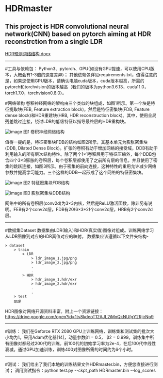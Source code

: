 # HDRmaster
This project is HDR convolutional neural network(CNN) based on pytorch aiming at HDR reconstrction from a single LDR
--------------------------------------------------------------------------------------------------------------------
[HDR预测网络结构.docx](https://github.com/guanlnny/HDRmaster/files/7024788/HDR.docx)

--------------------------------------------------------------------------------------------------------------------
#工具与依赖包：
Python3、pytorch、GPU(如没有GPU提速，可以使用CPU版本，大概会有1-3倍的速度差异)；
其他依赖包详见requirements.txt，值得注意的是，如果您使用GPU版本，请确认电脑cuda版本，cuda版本越高，所需的pytorch和torchvision的版本越高（我们的版本为python3.6.13，cuda11.0，torch1.7.0，torchvision0.8.0）。

#网络架构
卷积神经网络的架构由三个类似的块组成，如图1所示。第一个块是特征提取块(FEB, Feature extraction block)，然后是特征密集块(FDB, Feature dense block)和HDR重建块(HRB, HDR reconstruction block)。其中，使用全局残差跳过连接，绕过LDR的低级特征以指导最终层的HDR重构块。

![image](https://user-images.githubusercontent.com/74043204/130309328-2ffa0fb8-9588-41fb-b36b-850ce4c71ba2.png)
图1 卷积神经网络结构

值得一提的是，特征密集块FDB的结构如图2所示，其基本单元为膨胀密集块(DDB, Dilated Dense Block)。扩张的卷积有助于增加网络的接受域，DDB有助于利用输入的所有层次结构特性。除了两个1×1卷积层用于特征压缩外，每个DDB包含四个3×3膨胀的卷积层，每个卷积层都使用了之前所有层的信息，并且使用了密集的跳跃连接，如图3所示。由于密集的前向连接，这种特性的重用允许减少网络参数并提高学习能力。三个这样的DDB一起形成了这个网络的特征密集块。

![image](https://user-images.githubusercontent.com/74043204/130308961-e100da37-4bf1-4182-8584-52cd2e7749a4.png)
图2 特征密集块FDB结构

![image](https://user-images.githubusercontent.com/74043204/130308957-738b74cd-0b66-4884-ab44-0f9a61858e5b.png)
图3 膨胀密集块DDB结构

网络中的所有卷积层(conv2d)为3×3内核，然后是ReLU激活函数，除非另有说明。FEB有2个conv2d层，FDB有20(6×3+2)个conv2d层，HRB有2个conv2d层。

--------------------------------------------------------------------------------------------------------------------
#数据集Dataset
数据集由LDR(输入)和HDR(真实值)图像对组成。训练网络学习从LDR图像到对应的HDR真值对应的映射。
数据集应该遵循以下文件夹结构-
```
> dataset
    > train
        > LDR
            > ldr_image_1.jpg/png
            > ldr_image_2.jpg/png
            .
            .
        > HDR
            > hdr_image_1.hdr/exr
            > hdr_image_2.hdr/exr
            .
            .
    > test
	同理
```
HDR图像对网络开源资料丰富，附上一个资源链接：https://drive.google.com/open?id=1tv8kdeoT12AJL2iMnQkNUfgY2RjirNp9

--------------------------------------------------------------------------------------------------------------------
#训练：
我们在Geforce RTX 2080 GPU上训练网络，训练集和测试集的批次大小均为1。采用Adam优化器[14]，动量参数β1 = 0.5， β2 = 0.999。训练集中所有图像对都经过200代的训练，前100代的初始学习率为2e-4，在后100代中线性衰减。通过GPU加速训练，训练400对图像所需的时间约为6个小时。

--------------------------------------------------------------------------------------------------------------------
#测试：
我们给出了我们本地的训练结果文件HDRmaster.bin，方便您直接进行测试；
调用测试指令：python test.py --ckpt_path HDRmaster.bin --log_scores
